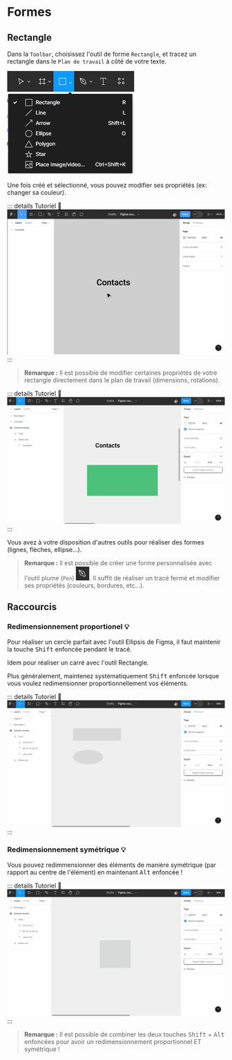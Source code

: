 # Formes

## Rectangle
Dans la `Toolbar`, choisissez l'outil de forme `Rectangle`, et tracez un rectangle dans le `Plan de travail` à côté de votre texte.

![toolbar shape tools](../../../assets/img/figma/basics/ui-elements/forms/toolbar_shape_tools.png)

Une fois créé et sélectionné, vous pouvez modifier ses propriétés (ex: changer sa couleur).

::: details Tutoriel 🎥
![create rectangle shape](../../../assets/img/figma/basics/ui-elements/forms/create_rectangle_shape.gif)
:::

> **Remarque :** Il est possible de modifier certaines propriétés de votre rectangle directement dans le plan de travail (dimensions, rotations).

::: details Tutoriel 🎥
![rectangle properties](../../../assets/img/figma/basics/ui-elements/forms/rectangle_properties.gif)
:::

Vous avez à votre disposition d'autres outils pour réaliser des formes (lignes, flèches, ellipse...).

> **Remarque :** Il est possible de créer une forme personnalisée avec l'outil plume (`Pen`) <img class="align-text" height="32px" alt="plume tool icon" src="../../../assets/img/figma//common/plume-icon.png">. Il suffit de réaliser un tracé fermé et modifier ses propriétés (couleurs, bordures, etc...).

## Raccourcis

### Redimensionnement proportionel 💡
Pour réaliser un cercle parfait avec l'outil Ellipsis de Figma, il faut maintenir la touche <kbd>Shift</kbd> enfoncée pendant le tracé.

Idem pour réaliser un carré avec l'outil Rectangle.

Plus généralement, maintenez systématiquement <kbd>Shift</kbd> enfoncée lorsque vous voulez redimensionner proportionnellement vos éléments.

::: details Tutoriel 🎥
![forms proportional resizing](../../../assets/img/figma/basics/ui-elements/forms/forms-proportional-resizing.gif)
:::

### Redimensionnement symétrique 💡

Vous pouvez redimmensionner des éléments de manière symétrique (par rapport au centre de l'élément) en maintenant <kbd>Alt</kbd> enfoncée !

::: details Tutoriel 🎥
![forms symetrical resizing](../../../assets/img/figma/basics/ui-elements/forms/forms-symetrical-resizing.gif)
:::

> **Remarque :** Il est possible de combiner les deux touches <kbd>Shift</kbd> + <kbd>Alt</kbd> enfoncées pour avoir un redimensionnement proportionnel ET symétrique !